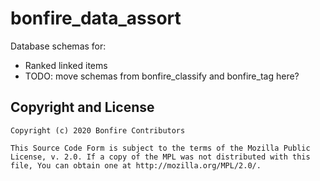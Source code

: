 # bonfire_data_assort

Database schemas for:
- Ranked linked items
- TODO: move schemas from bonfire_classify and bonfire_tag here?

## Copyright and License

    Copyright (c) 2020 Bonfire Contributors
    
    This Source Code Form is subject to the terms of the Mozilla Public
    License, v. 2.0. If a copy of the MPL was not distributed with this
    file, You can obtain one at http://mozilla.org/MPL/2.0/.
